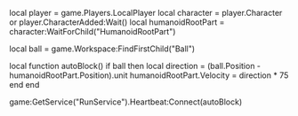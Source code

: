 local player = game.Players.LocalPlayer
local character = player.Character or player.CharacterAdded:Wait()
local humanoidRootPart = character:WaitForChild("HumanoidRootPart")

local ball = game.Workspace:FindFirstChild("Ball")

local function autoBlock()
    if ball then
        local direction = (ball.Position - humanoidRootPart.Position).unit
        humanoidRootPart.Velocity = direction * 75
    end
end

game:GetService("RunService").Heartbeat:Connect(autoBlock)

